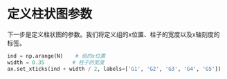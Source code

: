 # 定义柱状图参数

下一步是定义柱状图的参数。我们将定义组的x位置、柱子的宽度以及x轴刻度的标签。

```python
ind = np.arange(N)    # 组的x位置
width = 0.35         # 柱子的宽度
ax.set_xticks(ind + width / 2, labels=['G1', 'G2', 'G3', 'G4', 'G5'])
```

